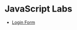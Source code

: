 # JavaScript Labs
* [Login Form](https://radwanabil.github.io/JavaScript-labs/Day6_Tasks/index.html)</br>
